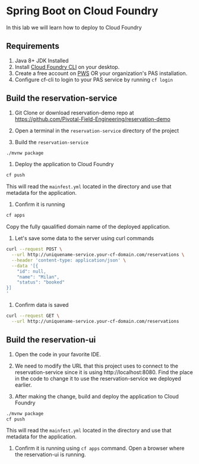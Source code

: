 # Spring Boot on Cloud Foundry
In this lab we will learn how to deploy to Cloud Foundry

## Requirements    
1. Java 8+ JDK Installed  
1. Install [Cloud Foundry CLI](https://docs.cloudfoundry.org/cf-cli/install-go-cli.html) on your desktop.
1. Create a free account on [PWS](https://pws.pivotal.io) OR your organization's PAS installation.  
1. Configure cf-cli to login to your PAS service by running `cf login`  

## Build the reservation-service  

1. Git Clone or download reservation-demo repo at <https://github.com/Pivotal-Field-Engineering/reservation-demo>  

1. Open a terminal in the `reservation-service` directory of the project

1. Build the `reservation-service`
```bash
./mvnw package
```  

1. Deploy the application to Cloud Foundry
```bash
cf push
```
This will read the `mainfest.yml` located in the directory and use that metadata for the application.

1. Confirm it is running
```bash
cf apps
```
Copy the fully qaualified domain name of the deployed application.   

1. Let's save some data to the server using curl commands
```bash
curl --request POST \
  --url http://uniquename-service.your-cf-domain.com/reservations \
  --header 'content-type: application/json' \
  --data '[{
	"id": null,
	"name": "Milan",
	"status": "booked"
}]
'
```

1. Confirm data is saved
```bash
curl --request GET \
  --url http://uniquename-service.your-cf-domain.com/reservations
```
## Build the reservation-ui  

1. Open the code in your favorite IDE.   
1. We need to modify the URL that this project uses to connect to the reservation-service since it is using http://localhost:8080. Find the place in the code to change it to use the reservation-service we deployed earlier.    

1. After making the change, build and deploy the application to Cloud Foundry
```bash
./mvnw package
cf push
```  
This will read the `mainfest.yml` located in the directory and use that metadata for the application.

1. Confirm it is running using `cf apps` command. Open a browser where the reservation-ui is running.  
